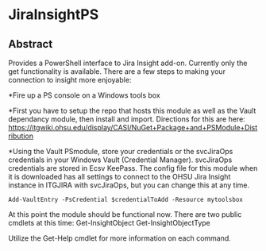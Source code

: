 # JiraInsightPS

## Abstract

Provides a PowerShell interface to Jira Insight add-on. Currently only the get functionality is available.  There are a few steps to making your connection to insight more enjoyable:

*Fire up a PS console on a Windows tools box

*First you have to setup the repo that hosts this module as well as the Vault dependancy module, then install and import.  Directions for this are here:
https://itgwiki.ohsu.edu/display/CASI/NuGet+Package+and+PSModule+Distribution

*Using the Vault PSmodule, store your credentials or the svcJiraOps credentials in your Windows Vault (Credential Manager).  svcJiraOps credentials are stored in Ecsv KeePass. The config file for this module when it is downloaded has all settings to connect to the OHSU Jira Insight instance in ITGJIRA with svcJiraOps, but you can change this at any time.

~~~
Add-VaultEntry -PsCredential $credentialToAdd -Resource mytoolsbox
~~~

At this point the module should be functional now.  There are two public cmdlets at this time:
Get-InsightObject
Get-InsightObjectType

Utilize the Get-Help cmdlet for more information on each command.

